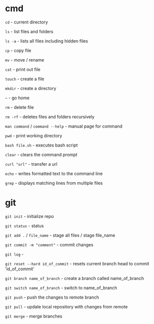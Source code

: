 # cmd  


`cd` - current directory  

`ls` - list files and folders  

`ls -a` - lists all files including hidden files  

`cp` - copy file  

`mv` - move / rename  

`cat` - print out file  

`touch` - create a file  

`mkdir` - create a directory   

`~` - go home  

`rm` - delete file  

`rm -rf` - deletes files and folders recursively  

`man command` / `command --help` - manual page for command  

`pwd` - print working directory  

`bash file.sh` - executes bash script  

`clear` - clears the command prompt  

`curl "url"` - transfer a url  

`echo` - writes formatted text to the command line  

`grep` - displays matching lines from multiple files



# git  


`git init` - initialize repo  

`git status` - status  

`git add .` / `file_name` - stage all files / stage file_name  

`git commit -m "comment"` - commit changes  

`git log` -  
 
`git reset --hard id_of_commit` - resets current branch head to commit 'id_of_commit'  

`git branch name_of_branch` - create a branch called name_of_branch  

`git switch name_of_branch` - switch to name_of_branch  

`git push` - push the changes to remote branch  

`git pull` - update local repository with changes from remote  

`git merge` - merge branches

